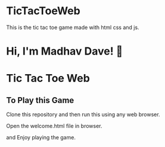 # TicTacToeWeb
This is the tic tac toe game made with html css and js.

# Hi, I'm Madhav Dave! 👋



# Tic Tac Toe Web








## To Play this Game 


Clone this repository and then run this using 
any web browser.
 
Open the welcome.html file in browser.

and Enjoy playing the game.



